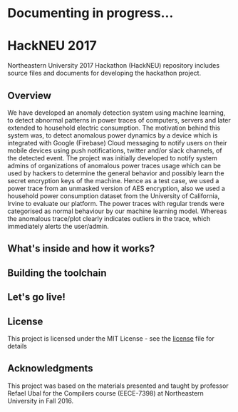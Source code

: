 # Documenting in progress...
# HackNEU 2017
Northeastern University 2017 Hackathon (HackNEU) repository includes source files and documents for developing the hackathon project.
## Overview
We have developed an anomaly detection system using machine learning, to detect abnormal patterns in power traces of computers, servers and later extended to household electric consumption. The motivation behind this system was, to detect anomalous power dynamics by a device which is integrated with Google (Firebase) Cloud messaging to notify users on their mobile devices using push notifications, twitter and/or slack channels, of the detected event. The project was initially developed to notify system admins of organizations of anomalous power traces usage which can be used by hackers to determine the general behavior and possibly learn the secret encryption keys of the machine. Hence as a test case, we used a power trace from an unmasked version of AES encryption, also we used a household power consumption dataset from the University of California, Irvine to evaluate our platform. The power traces with regular trends were categorised as normal behaviour by our machine learning model. Whereas the anomalous trace/plot clearly indicates outliers in the trace, which immediately alerts the user/admin.

## What's inside and how it works?
## Building the toolchain
## Let's go live!
## License

This project is licensed under the MIT License - see the [license]() file for details

## Acknowledgments

This project was based on the materials presented and taught by professor Refael Ubal for the Compilers course (EECE-7398) at Northeastern University in Fall 2016.
